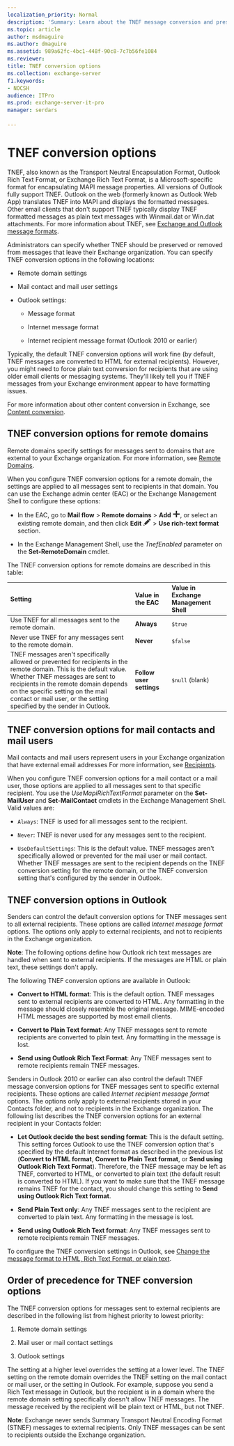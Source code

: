 ```yaml
---
localization_priority: Normal
description: 'Summary: Learn about the TNEF message conversion and preservation options that are available in Exchange Server 2016 and Exchange Server 2019.'
ms.topic: article
author: msdmaguire
ms.author: dmaguire
ms.assetid: 989a62fc-4bc1-448f-90c8-7c7b56fe1084
ms.reviewer:
title: TNEF conversion options
ms.collection: exchange-server
f1.keywords:
- NOCSH
audience: ITPro
ms.prod: exchange-server-it-pro
manager: serdars

---
```


# TNEF conversion options

TNEF, also known as the Transport Neutral Encapsulation Format, Outlook Rich Text Format, or Exchange Rich Text Format, is a Microsoft-specific format for encapsulating MAPI message properties. All versions of Outlook fully support TNEF. Outlook on the web (formerly known as Outlook Web App) translates TNEF into MAPI and displays the formatted messages. Other email clients that don't support TNEF typically display TNEF formatted messages as plain text messages with Winmail.dat or Win.dat attachments. For more information about TNEF, see [Exchange and Outlook message formats](content-conversion.md#Exchange).

Administrators can specify whether TNEF should be preserved or removed from messages that leave their Exchange organization. You can specify TNEF conversion options in the following locations:

- Remote domain settings

- Mail contact and mail user settings

- Outlook settings:

  - Message format

  - Internet message format

  - Internet recipient message format (Outlook 2010 or earlier)

Typically, the default TNEF conversion options will work fine (by default, TNEF messages are converted to HTML for external recipients). However, you might need to force plain text conversion for recipients that are using older email clients or messaging systems. They'll likely tell you if TNEF messages from your Exchange environment appear to have formatting issues.

For more information about other content conversion in Exchange, see [Content conversion](content-conversion.md).

## TNEF conversion options for remote domains
<a name="RemoteDomains"> </a>

Remote domains specify settings for messages sent to domains that are external to your Exchange organization. For more information, see [Remote Domains](https://docs.microsoft.com/exchange/remote-domains-exchange-2013-help).

When you configure TNEF conversion options for a remote domain, the settings are applied to all messages sent to recipients in that domain. You can use the Exchange admin center (EAC) or the Exchange Management Shell to configure these options:

- In the EAC, go to **Mail flow** \> **Remote domains** \> **Add** ![Add icon](../../media/ITPro_EAC_AddIcon.png), or select an existing remote domain, and then click **Edit** ![Edit icon](../../media/ITPro_EAC_EditIcon.png) \> **Use rich-text format** section.

- In the Exchange Management Shell, use the _TnefEnabled_ parameter on the **Set-RemoteDomain** cmdlet.

The TNEF conversion options for remote domains are described in this table:

|**Setting**|**Value in the EAC**|**Value in Exchange Management Shell**|
|:-----|:-----|:-----|
|Use TNEF for all messages sent to the remote domain.|**Always**| `$true`|
|Never use TNEF for any messages sent to the remote domain.|**Never**| `$false`|
|TNEF messages aren't specifically allowed or prevented for recipients in the remote domain. This is the default value.  <br/> Whether TNEF messages are sent to recipients in the remote domain depends on the specific setting on the mail contact or mail user, or the setting specified by the sender in Outlook.|**Follow user settings**| `$null` (blank)|

## TNEF conversion options for mail contacts and mail users
<a name="MailContacts"> </a>

Mail contacts and mail users represent users in your Exchange organization that have external email addresses For more information, see [Recipients](../../recipients/recipients.md).

When you configure TNEF conversion options for a mail contact or a mail user, those options are applied to all messages sent to that specific recipient. You use the _UseMapiRichTextFormat_ parameter on the **Set-MailUser** and **Set-MailContact** cmdlets in the Exchange Management Shell. Valid values are:

- `Always`: TNEF is used for all messages sent to the recipient.

- `Never`: TNEF is never used for any messages sent to the recipient.

- `UseDefaultSettings`: This is the default value. TNEF messages aren't specifically allowed or prevented for the mail user or mail contact. Whether TNEF messages are sent to the recipient depends on the TNEF conversion setting for the remote domain, or the TNEF conversion setting that's configured by the sender in Outlook.

## TNEF conversion options in Outlook
<a name="Outlook"> </a>

Senders can control the default conversion options for TNEF messages sent to all external recipients. These options are called *Internet message format* options. The options only apply to external recipients, and not to recipients in the Exchange organization.

 **Note**: The following options define how Outlook rich text messages are handled when sent to external recipients. If the messages are HTML or plain text, these settings don't apply.

The following TNEF conversion options are available in Outlook:

- **Convert to HTML format**: This is the default option. TNEF messages sent to external recipients are converted to HTML. Any formatting in the message should closely resemble the original message. MIME-encoded HTML messages are supported by most email clients.

- **Convert to Plain Text format**: Any TNEF messages sent to remote recipients are converted to plain text. Any formatting in the message is lost.

- **Send using Outlook Rich Text Format**: Any TNEF messages sent to remote recipients remain TNEF messages.

Senders in Outlook 2010 or earlier can also control the default TNEF message conversion options for TNEF messages sent to specific external recipients. These options are called *Internet recipient message format* options. The options only apply to external recipients stored in your Contacts folder, and not to recipients in the Exchange organization. The following list describes the TNEF conversion options for an external recipient in your Contacts folder:

- **Let Outlook decide the best sending format**: This is the default setting. This setting forces Outlook to use the TNEF conversion option that's specified by the default Internet format as described in the previous list (**Convert to HTML format**, **Convert to Plain Text format**, or **Send using Outlook Rich Text Format**). Therefore, the TNEF message may be left as TNEF, converted to HTML, or converted to plain text (the default result is converted to HTML). If you want to make sure that the TNEF message remains TNEF for the contact, you should change this setting to **Send using Outlook Rich Text format**.

- **Send Plain Text only**: Any TNEF messages sent to the recipient are converted to plain text. Any formatting in the message is lost.

- **Send using Outlook Rich Text format**: Any TNEF messages sent to remote recipients remain TNEF messages.

To configure the TNEF conversion settings in Outlook, see [Change the message format to HTML, Rich Text Format, or plain text](https://support.microsoft.com/office/338a389d-11da-47fe-b693-cf41f792fefa).

## Order of precedence for TNEF conversion options
<a name="Order"> </a>

The TNEF conversion options for messages sent to external recipients are described in the following list from highest priority to lowest priority:

1. Remote domain settings

2. Mail user or mail contact settings

3. Outlook settings

The setting at a higher level overrides the setting at a lower level. The TNEF setting on the remote domain overrides the TNEF setting on the mail contact or mail user, or the setting in Outlook. For example, suppose you send a Rich Text message in Outlook, but the recipient is in a domain where the remote domain setting specifically doesn't allow TNEF messages. The message received by the recipient will be plain text or HTML, but not TNEF.

 **Note**: Exchange never sends Summary Transport Neutral Encoding Format (STNEF) messages to external recipients. Only TNEF messages can be sent to recipients outside the Exchange organization.
